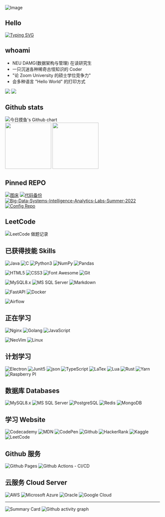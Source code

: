 
![Image](https://camo.githubusercontent.com/6d0807a19a969691c057a01844d93e97e6423ff29f84678ecac1a6e66afe1edd/68747470733a2f2f63646e2e6a7364656c6976722e6e65742f67682f73756e3032323553554e2f70686f746f732f696d616765732f3230323131303331313932343834342e706e67)


## Hello
[![Typing SVG](https://readme-typing-svg.herokuapp.com?font=Noto+Sans+Simplified+Chinese&duration=6000&pause=1000&color=41E9F7&center=true&vCenter=true&width=435&lines=%E4%BA%BA%E7%94%9F%E5%BE%97%E6%84%8F%E9%A1%BB%E5%B0%BD%E6%AC%A2%EF%BC%8C%E8%8E%AB%E4%BD%BF%E9%87%91%E6%A8%BD%E7%A9%BA%E5%AF%B9%E6%9C%88%E3%80%82;%E3%80%8A%E5%B0%86%E8%BF%9B%E9%85%92%E3%80%8B+%E6%9D%8E%E7%99%BD)](https://git.io/typing-svg)

## whoami
- NEU DAMG(数据架构与管理) 在读研究生
- 一只沉迷各种稀奇古怪知识的 Coder
- "论 Zoom University 的硕士学位竞争力"
- 会多种语言 "Hello World" 的打印方式

<div>
  <a href="https://discord.gg/KndDQvhqCw"><img src="https://img.shields.io/badge/Discord-5865F2?style=for-the-badge&logo=discord&logoColor=white"></a>
  <a href="https://www.github.com/lemonsoldout"><img src="https://img.shields.io/badge/GitHub-100000?style=for-the-badge&logo=github&logoColor=white"></a>
</div>


## Github stats
<img src="http://ghchart.rshah.org/ff6348/lemonsoldout" alt="今日摸鱼's Github chart"/>

<div>
  <img height="150px" src="https://github-readme-stats.vercel.app/api?username=lemonsoldout&show_icons=true&theme=dracula" style="max-width: 100%;">
  <img height="150px" src="https://github-readme-stats.vercel.app/api/top-langs/?username=lemonsoldout&layout=compact" style="max-width: 100%;">
  
</div>


## Pinned REPO
<!-- 想要展示的 REPO -->
[![图床](https://github-readme-stats.vercel.app/api/pin/?username=lemonsoldout&repo=pictures&theme=dark&bg_color=0d1117&hide_border=true)](https://github.com/lemonsoldout/pictures)
[![代码备份](https://github-readme-stats.vercel.app/api/pin/?username=lemonsoldout&repo=Notes&theme=dark&bg_color=0d1117&hide_border=true)](https://github.com/lemonsoldout/Notes)
[![Big-Data-Systems-Intelligence-Analytics-Labs-Summer-2022](https://github-readme-stats.vercel.app/api/pin/?username=lemonsoldout&repo=DAMG-7245---Final-Project&theme=dark&bg_color=0d1117&hide_border=true)](https://github.com/LemonSoldOut/DAMG-7245---Final-Project)
[![Config Repo](https://github-readme-stats.vercel.app/api/pin/?username=lemonsoldout&repo=config&theme=dark&bg_color=0d1117&hide_border=true)](https://github.com/lemonsoldout/config)
 
## LeetCode
<!-- LeetCode 做题记录 -->
![LeetCode 做题记录](https://stats.justsong.cn/api/leetcode/?username=lemonsoldout&cn=true)

## 已获得技能 Skills
![Java](https://img.shields.io/badge/Java-ED8B00?style=for-the-badge&logo=java&logoColor=white)
![C](https://img.shields.io/badge/C-00599C?style=for-the-badge&logo=c&logoColor=white)
![Python3](https://img.shields.io/badge/Python-FFD43B?style=for-the-badge&logo=python&logoColor=blue)
![NumPy](https://img.shields.io/badge/Numpy-777BB4?style=for-the-badge&logo=numpy&logoColor=white)
![Pandas](https://img.shields.io/badge/Pandas-2C2D72?style=for-the-badge&logo=pandas&logoColor=white)


![HTML5](https://img.shields.io/badge/HTML5-E34F26?style=for-the-badge&logo=html5&logoColor=white)
![CSS3](https://img.shields.io/badge/CSS3-1572B6?style=for-the-badge&logo=css3&logoColor=white)
![Font Awesome](https://img.shields.io/badge/Font_Awesome-339AF0?style=for-the-badge&logo=fontawesome&logoColor=white)
![Git](https://img.shields.io/badge/GIT-E44C30?style=for-the-badge&logo=git&logoColor=white)


![MySQL8.x](https://img.shields.io/badge/MySQL-005C84?style=for-the-badge&logo=mysql&logoColor=white)
![MS SQL Server](https://img.shields.io/badge/Microsoft_SQL_Server-CC2927?style=for-the-badge&logo=microsoft-sql-server&logoColor=white)
![Markdown](https://img.shields.io/badge/Markdown-000000?style=for-the-badge&logo=markdown&logoColor=white)

![FastAPI](https://img.shields.io/badge/fastapi-109989?style=for-the-badge&logo=FASTAPI&logoColor=white)
![Docker](https://img.shields.io/badge/Docker-2CA5E0?style=for-the-badge&logo=docker&logoColor=white)

![Airflow](https://img.shields.io/badge/Airflow-017CEE?style=for-the-badge&logo=Apache%20Airflow&logoColor=white)

## 正在学习

![Nginx](https://img.shields.io/badge/Nginx-009639?style=for-the-badge&logo=nginx&logoColor=white)
![Golang](https://img.shields.io/badge/Go-00ADD8?style=for-the-badge&logo=go&logoColor=white)
![JavaScript](https://img.shields.io/badge/JavaScript-323330?style=for-the-badge&logo=javascript&logoColor=F7DF1E)

![NeoVim](https://img.shields.io/badge/NeoVim-%2357A143.svg?&style=for-the-badge&logo=neovim&logoColor=white)
![Linux](https://img.shields.io/badge/Linux-FCC624?style=for-the-badge&logo=linux&logoColor=black)

## 计划学习
![Electron](https://img.shields.io/badge/Electron-2B2E3A?style=for-the-badge&logo=electron&logoColor=9FEAF9)
![Junit5](https://img.shields.io/badge/Junit5-25A162?style=for-the-badge&logo=junit5&logoColor=white)
![json](https://img.shields.io/badge/json-5E5C5C?style=for-the-badge&logo=json&logoColor=white)
![TypeScript](https://img.shields.io/badge/TypeScript-007ACC?style=for-the-badge&logo=typescript&logoColor=white)
![LaTex](https://img.shields.io/badge/LaTeX-47A141?style=for-the-badge&logo=LaTeX&logoColor=white)
![Lua](https://img.shields.io/badge/Lua-2C2D72?style=for-the-badge&logo=lua&logoColor=white)
![Rust](https://img.shields.io/badge/Rust-black?style=for-the-badge&logo=rust&logoColor=#E57324)
![Yarn](https://img.shields.io/badge/Yarn-2C8EBB?style=for-the-badge&logo=yarn&logoColor=white)
![Raspberry PI](https://img.shields.io/badge/Raspberry%20Pi-A22846?style=for-the-badge&logo=Raspberry%20Pi&logoColor=white)

## 数据库 Databases
![MySQL8.x](https://img.shields.io/badge/MySQL-005C84?style=for-the-badge&logo=mysql&logoColor=white)
![MS SQL Server](https://img.shields.io/badge/Microsoft_SQL_Server-CC2927?style=for-the-badge&logo=microsoft-sql-server&logoColor=white)
![PostgreSQL](https://img.shields.io/badge/PostgreSQL-316192?style=for-the-badge&logo=postgresql&logoColor=white)
![Redis](https://img.shields.io/badge/redis-%23DD0031.svg?&style=for-the-badge&logo=redis&logoColor=white)
![MongoDB](https://img.shields.io/badge/MongoDB-4EA94B?style=for-the-badge&logo=mongodb&logoColor=white)

## 学习 Website
![Codecademy](https://img.shields.io/badge/Codecademy-FFF0E5?style=for-the-badge&logo=codecademy&logoColor=303347)
![MDN](https://img.shields.io/badge/MDN_Web_Docs-black?style=for-the-badge&logo=mdnwebdocs&logoColor=white)
![CodePen](https://img.shields.io/badge/Codepen-000000?style=for-the-badge&logo=codepen&logoColor=white)
![Github](https://img.shields.io/badge/GitHub-100000?style=for-the-badge&logo=github&logoColor=white)
![HackerRank](https://img.shields.io/badge/-Hackerrank-2EC866?style=for-the-badge&logo=HackerRank&logoColor=white)
![Kaggle](https://img.shields.io/badge/Kaggle-20BEFF?style=for-the-badge&logo=Kaggle&logoColor=white)
![LeetCode](https://img.shields.io/badge/-LeetCode-FFA116?style=for-the-badge&logo=LeetCode&logoColor=black)


## Github 服务
![Github Pages](https://img.shields.io/badge/GitHub%20Pages-222222?style=for-the-badge&logo=GitHub%20Pages&logoColor=white)
![Github Actions - CI/CD](https://img.shields.io/badge/GitHub_Actions-2088FF?style=for-the-badge&logo=github-actions&logoColor=white)

## 云服务 Cloud Server
![AWS](https://img.shields.io/badge/Amazon_AWS-FF9900?style=for-the-badge&logo=amazonaws&logoColor=white)
![Microsoft Azure](https://img.shields.io/badge/microsoft%20azure-0089D6?style=for-the-badge&logo=microsoft-azure&logoColor=white)
![Oracle](https://img.shields.io/badge/Oracle-F80000?style=for-the-badge&logo=oracle&logoColor=black)
![Google Cloud](https://img.shields.io/badge/Google_Cloud-4285F4?style=for-the-badge&logo=google-cloud&logoColor=white)

----
<!-- Github 统计记录 -->
![Summary Card](https://github-profile-summary-cards.vercel.app/api/cards/profile-details?username=lemonsoldout&theme=vue)
![Github activity graph](https://activity-graph.herokuapp.com/graph?username=lemonsoldout&theme=github)
